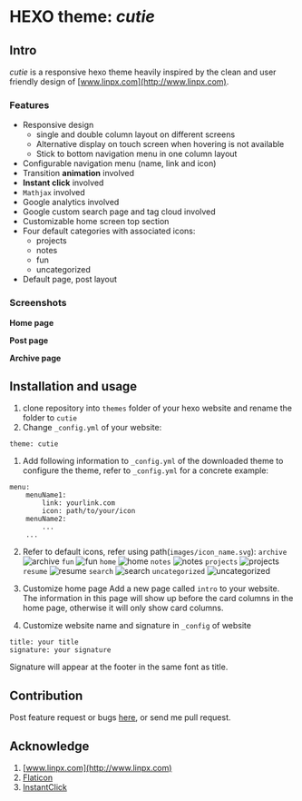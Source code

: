 # HEXO theme: _cutie_

## Intro

_cutie_ is a responsive hexo theme heavily inspired by the clean and user friendly design of [www.linpx.com](http://www.linpx.com).

### Features

* Responsive design
	* single and double column layout on different screens
	* Alternative display on touch screen when hovering is not available
	* Stick to bottom navigation menu in one column layout
* Configurable navigation menu (name, link and icon)
* Transition **animation** involved
* **Instant click** involved
* `Mathjax` involved
* Google analytics involved
* Google custom search page and tag cloud involved
* Customizable home screen top section
* Four default categories with associated icons:
	* projects
	* notes
	* fun
	* uncategorized
* Default page, post layout

### Screenshots

**Home page**

**Post page**

**Archive page**

## Installation and usage

1. clone repository into `themes` folder of your hexo website and rename the folder to `cutie`
1. Change `_config.yml` of your website:
```
theme: cutie
```
1. Add following information to `_config.yml` of the downloaded theme to configure the theme, refer to `_config.yml` for a concrete example:
```
menu:
	menuName1:
		link: yourlink.com
		icon: path/to/your/icon
	menuName2:
		...
	...
```

2. Refer to default icons, refer using path(`images/icon_name.svg`):
`archive`
![archive](source/images/archive.svg)
`fun`
![fun](source/images/fun.svg)
`home`
![home](source/images/home.svg)
`notes`
![notes](source/images/notes.svg)
`projects`
![projects](source/images/projects.svg)
`resume`
![resume](source/images/resume.svg)
`search`
![search](source/images/search.svg)
`uncategorized`
![uncategorized](source/images/uncategorized.svg)

3. Customize home page
Add a new page called `intro` to your website. The information in this page will show up before the card columns in the home page, otherwise it will only show card columns.

4. Customize website name and signature in `_config` of website

```
title: your title
signature: your signature
```

Signature will appear at the footer in the same font as title.

## Contribution
Post feature request or bugs [here](https://github.com/qutang/hexo-theme-cutie/issues), or send me pull request.

## Acknowledge

1. [www.linpx.com](http://www.linpx.com)
1. [Flaticon](http://www.flaticon.com/)
1. [InstantClick](http://instantclick.io)